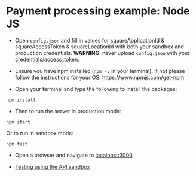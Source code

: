 # Payment processing example: Node JS

* Open `config.json` and fill in values for squareApplicationId & squareAccessToken & squareLocationId
with both your sandbox and production credentials.
<b>WARNING</b>: never upload `config.json` with your credentials/access_token.

* Ensure you have npm installed (`npm -v` in your terminal). If not please follow the instructions for your OS: https://www.npmjs.com/get-npm

* Open your terminal and type the following to install the packages:
```
npm install
```

* Then to run the server in production mode:
```
npm start
```
Or to run in sandbox mode:
```
npm test
```

* Open a browser and navigate to [localhost:3000](localhost:3000)

* [Testing using the API sandbox](https://docs.connect.squareup.com/articles/using-sandbox)